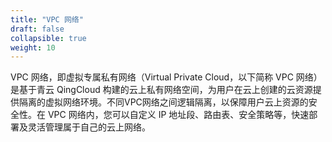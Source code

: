 ```yaml
---
title: "VPC 网络"
draft: false
collapsible: true
weight: 10
---
```


VPC 网络，即虚拟专属私有网络（Virtual Private Cloud，以下简称 VPC 网络）是基于青云 QingCloud 构建的云上私有网络空间，为用户在云上创建的云资源提供隔离的虚拟网络环境。不同VPC网络之间逻辑隔离，以保障用户云上资源的安全性。在 VPC 网络内，您可以自定义 IP 地址段、路由表、安全策略等，快速部署及灵活管理属于自己的云上网络。

